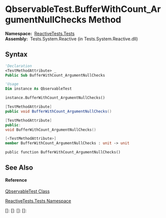 # QbservableTest.BufferWithCount\_ArgumentNullChecks Method

**Namespace:**  [ReactiveTests.Tests](ReactiveTests.Tests\ReactiveTests.Tests.md)  
**Assembly:**  Tests.System.Reactive (in Tests.System.Reactive.dll)

## Syntax

```vb
'Declaration
<TestMethodAttribute> _
Public Sub BufferWithCount_ArgumentNullChecks
```

```vb
'Usage
Dim instance As QbservableTest

instance.BufferWithCount_ArgumentNullChecks()
```

```csharp
[TestMethodAttribute]
public void BufferWithCount_ArgumentNullChecks()
```

```c++
[TestMethodAttribute]
public:
void BufferWithCount_ArgumentNullChecks()
```

```fsharp
[<TestMethodAttribute>]
member BufferWithCount_ArgumentNullChecks : unit -> unit 
```

```jscript
public function BufferWithCount_ArgumentNullChecks()
```

## See Also

#### Reference

[QbservableTest Class](QbservableTest\QbservableTest.md)

[ReactiveTests.Tests Namespace](ReactiveTests.Tests\ReactiveTests.Tests.md)

[]: 
[]: 
[]: 
[]: 